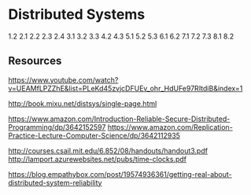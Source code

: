 # Distributed Systems

1.2
2.1
2.2
2.3
2.4
3.1
3.2
3.3
4.2
4.3
5.1
5.2
5.3
6.1
6.2
7.1
7.2
7.3
8.1
8.2




## Resources

https://www.youtube.com/watch?v=UEAMfLPZZhE&list=PLeKd45zvjcDFUEv_ohr_HdUFe97RItdiB&index=1

http://book.mixu.net/distsys/single-page.html

https://www.amazon.com/Introduction-Reliable-Secure-Distributed-Programming/dp/3642152597
https://www.amazon.com/Replication-Practice-Lecture-Computer-Science/dp/3642112935

http://courses.csail.mit.edu/6.852/08/handouts/handout3.pdf
http://lamport.azurewebsites.net/pubs/time-clocks.pdf

https://blog.empathybox.com/post/19574936361/getting-real-about-distributed-system-reliability
